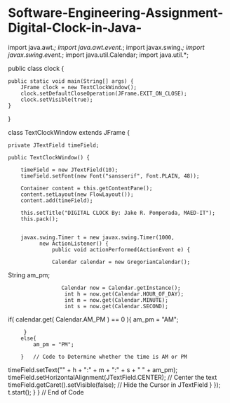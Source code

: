 # Software-Engineering-Assignment-Digital-Clock-in-Java-

import java.awt.*;
import java.awt.event.*;
import javax.swing.*;
import javax.swing.event.*;
import java.util.Calendar;
import java.util.*;

public class clock {

    public static void main(String[] args) {
        JFrame clock = new TextClockWindow();
        clock.setDefaultCloseOperation(JFrame.EXIT_ON_CLOSE);
        clock.setVisible(true);
    }
}


class TextClockWindow extends JFrame {

    private JTextField timeField;

    public TextClockWindow() {

        timeField = new JTextField(10);
        timeField.setFont(new Font("sansserif", Font.PLAIN, 48));

        Container content = this.getContentPane();
        content.setLayout(new FlowLayout());
        content.add(timeField);

        this.setTitle("DIGITAL CLOCK By: Jake R. Pomperada, MAED-IT");
        this.pack();


        javax.swing.Timer t = new javax.swing.Timer(1000,
              new ActionListener() {
                  public void actionPerformed(ActionEvent e) {

                  Calendar calendar = new GregorianCalendar();
   String am_pm;


                     Calendar now = Calendar.getInstance();
                      int h = now.get(Calendar.HOUR_OF_DAY);
                      int m = now.get(Calendar.MINUTE);
                      int s = now.get(Calendar.SECOND);


  if( calendar.get( Calendar.AM_PM ) == 0 ){
             am_pm = "AM";

         }
        else{
            am_pm = "PM";

        }   // Code to Determine whether the time is AM or PM

  timeField.setText("" + h + ":" + m + ":" + s + " " + am_pm);
                  timeField.setHorizontalAlignment(JTextField.CENTER);
               // Center the text
              timeField.getCaret().setVisible(false);
               // Hide the Cursor in JTextField
           }
              });
        t.start();
    }
} // End of Code
